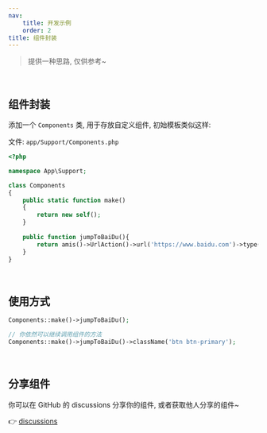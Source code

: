 ```yaml
---
nav:
    title: 开发示例
    order: 2
title: 组件封装
---
```


> 提供一种思路, 仅供参考~

<br>

## 组件封装

添加一个 `Components` 类, 用于存放自定义组件, 初始模板类似这样:

文件: `app/Support/Components.php`
```php
<?php

namespace App\Support;

class Components
{
    public static function make()
    {
        return new self();
    }
    
    public function jumpToBaiDu(){
        return amis()->UrlAction()->url('https://www.baidu.com')->type('link')->blank()->label('百度一下');
    }
}
```

<br>

## 使用方式

```php
Components::make()->jumpToBaiDu();

// 你依然可以继续调用组件的方法
Components::make()->jumpToBaiDu()->className('btn btn-primary');
```

<br>

## 分享组件

你可以在 GitHub 的 discussions 分享你的组件, 或者获取他人分享的组件~

👉 [discussions](https://github.com/Slowlyo/owl-admin/discussions/categories/%E7%BB%84%E4%BB%B6%E5%B0%81%E8%A3%85)
